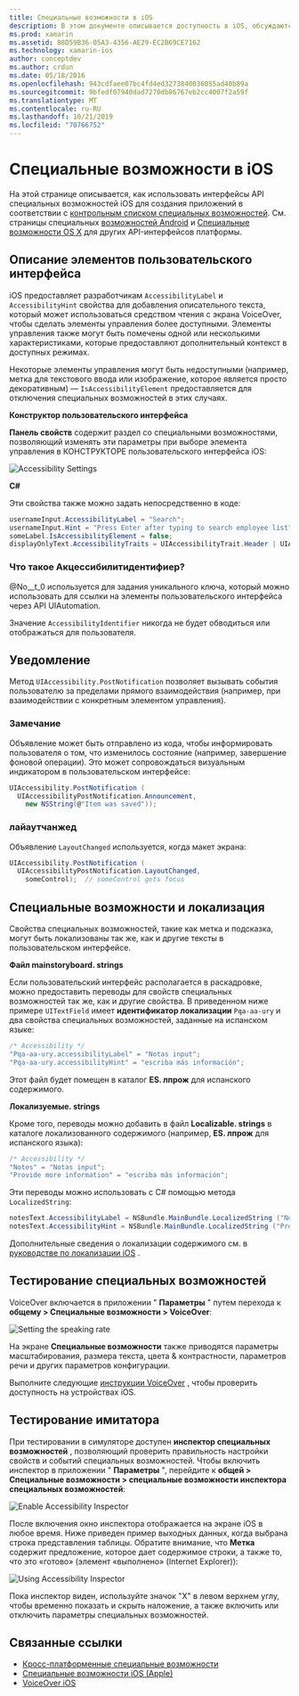 ```yaml
---
title: Специальные возможности в iOS
description: В этом документе описывается доступность в iOS, обсуждаются различные свойства и функции, которые можно использовать для того, чтобы приложение было доступно максимальному числу пользователей.
ms.prod: xamarin
ms.assetid: 88D59B36-05A3-4356-AE29-EC2B69CE7162
ms.technology: xamarin-ios
author: conceptdev
ms.author: crdun
ms.date: 05/18/2016
ms.openlocfilehash: 943cdfaee07bc4fd4ed3273840036055ad40b89a
ms.sourcegitcommit: 9bfedf07940dad7270db86767eb2cc4007f2a59f
ms.translationtype: MT
ms.contentlocale: ru-RU
ms.lasthandoff: 10/21/2019
ms.locfileid: "70766752"
---
```

# <a name="accessibility-on-ios"></a>Специальные возможности в iOS

На этой странице описывается, как использовать интерфейсы API специальных возможностей iOS для создания приложений в соответствии с [контрольным списком специальных возможностей](~/cross-platform/app-fundamentals/accessibility.md).
См. страницы специальных [возможностей Android](~/android/app-fundamentals/accessibility.md) и [Специальные возможности OS X](~/mac/app-fundamentals/accessibility.md) для других API-интерфейсов платформы.

## <a name="describing-ui-elements"></a>Описание элементов пользовательского интерфейса

iOS предоставляет разработчикам `AccessibilityLabel` и `AccessibilityHint` свойства для добавления описательного текста, который может использоваться средством чтения с экрана VoiceOver, чтобы сделать элементы управления более доступными. Элементы управления также могут быть помечены одной или несколькими характеристиками, которые предоставляют дополнительный контекст в доступных режимах.

Некоторые элементы управления могут быть недоступными (например, метка для текстового ввода или изображение, которое является просто декоративным) — `IsAccessibilityElement` предоставляется для отключения специальных возможностей в этих случаях.

**Конструктор пользовательского интерфейса**

**Панель свойств** содержит раздел со специальными возможностями, позволяющий изменять эти параметры при выборе элемента управления в КОНСТРУКТОРЕ пользовательского интерфейса iOS:

![](accessibility-images/ios-designer-sml.png "Accessibility Settings")

**C#**

Эти свойства также можно задать непосредственно в коде:

```csharp
usernameInput.AccessibilityLabel = "Search";
usernameInput.Hint = "Press Enter after typing to search employee list";
someLabel.IsAccessibilityElement = false;
displayOnlyText.AccessibilityTraits = UIAccessibilityTrait.Header | UIAccessibilityTrait.Selected;
```

### <a name="what-is-accessibilityidentifier"></a>Что такое Акцессибилитидентифиер?

@No__t_0 используется для задания уникального ключа, который можно использовать для ссылки на элементы пользовательского интерфейса через API UIAutomation.

Значение `AccessibilityIdentifier` никогда не будет обводиться или отображаться для пользователя.

<a name="postnotification" />

## <a name="postnotification"></a>Уведомление

Метод `UIAccessibility.PostNotification` позволяет вызывать события пользователю за пределами прямого взаимодействия (например, при взаимодействии с конкретным элементом управления).

### <a name="announcement"></a>Замечание

Объявление может быть отправлено из кода, чтобы информировать пользователя о том, что изменилось состояние (например, завершение фоновой операции). Это может сопровождаться визуальным индикатором в пользовательском интерфейсе:

```csharp
UIAccessibility.PostNotification (
  UIAccessibilityPostNotification.Announcement,
    new NSString(@"Item was saved"));
```

### <a name="layoutchanged"></a>лайаутчанжед

Объявление `LayoutChanged` используется, когда макет экрана:

```csharp
UIAccessibility.PostNotification (
  UIAccessibilityPostNotification.LayoutChanged,
    someControl);  // someControl gets focus
```

## <a name="accessibility-and-localization"></a>Специальные возможности и локализация

Свойства специальных возможностей, такие как метка и подсказка, могут быть локализованы так же, как и другие тексты в пользовательском интерфейсе.

**Файл mainstoryboard. strings**

Если пользовательский интерфейс располагается в раскадровке, можно предоставить переводы для свойств специальных возможностей так же, как и другие свойства. В приведенном ниже примере `UITextField` имеет **идентификатор локализации** `Pqa-aa-ury` и два свойства специальных возможностей, заданные на испанском языке:

```csharp
/* Accessibility */
"Pqa-aa-ury.accessibilityLabel" = "Notas input";
"Pqa-aa-ury.accessibilityHint" = "escriba más información";
```

Этот файл будет помещен в каталог **ES. лпрож** для испанского содержимого.

**Локализуемые. strings**

Кроме того, переводы можно добавить в файл **Localizable. strings** в каталоге локализованного содержимого (например, **ES. лпрож** для испанского языка):

```csharp
/* Accessibility */
"Notes" = "Notas input";
"Provide more information" = "escriba más información";
```

Эти переводы можно использовать с C# помощью метода `LocalizedString`:

```csharp
notesText.AccessibilityLabel = NSBundle.MainBundle.LocalizedString ("Notes", "");
notesText.AccessibilityHint = NSBundle.MainBundle.LocalizedString ("Provide more information", "");
```

Дополнительные сведения о локализации содержимого см. в [руководстве по локализации iOS](~/ios/app-fundamentals/localization/index.md) .

<a name="testing" />

## <a name="testing-accessibility"></a>Тестирование специальных возможностей

VoiceOver включается в приложении " **Параметры** " путем перехода к **общему > Специальные возможности > VoiceOver**:

![](accessibility-images/settings-sml.png "Setting the speaking rate")

На экране **Специальные возможности** также приводятся параметры масштабирования, размера текста, цвета & контрастности, параметров речи и других параметров конфигурации.

Выполните следующие [инструкции VoiceOver](https://developer.apple.com/library/ios/technotes/TestingAccessibilityOfiOSApps/TestAccessibilityonYourDevicewithVoiceOver/TestAccessibilityonYourDevicewithVoiceOver.html) , чтобы проверить доступность на устройствах iOS.

## <a name="simulator-testing"></a>Тестирование имитатора

При тестировании в симуляторе доступен **инспектор специальных возможностей** , позволяющий проверить правильность настройки свойств и событий специальных возможностей. Чтобы включить инспектор в приложении " **Параметры** ", перейдите к **общей > Специальные возможности > специальные возможности инспектора специальных возможностей**:

![](accessibility-images/settings-inspector-sml.png "Enable Accessibility Inspector")

После включения окно инспектора отображается на экране iOS в любое время.
Ниже приведен пример выходных данных, когда выбрана строка представления таблицы. Обратите внимание, что **Метка** содержит предложение, которое дает содержимое строки, а также то, что это «готово» (элемент «выполнено» (Internet Explorer)):

![](accessibility-images/tableview-a11y-sml.png "Using Accessibility Inspector")

Пока инспектор виден, используйте значок "X" в левом верхнем углу, чтобы временно показать и скрыть наложение, а также включить или отключить параметры специальных возможностей.

## <a name="related-links"></a>Связанные ссылки

- [Кросс-платформенные специальные возможности](~/cross-platform/app-fundamentals/accessibility.md)
- [Специальные возможности iOS (Apple)](https://developer.apple.com/library/ios/documentation/UserExperience/Conceptual/iPhoneAccessibility/Accessibility_on_iPhone/Accessibility_on_iPhone.html)
- [VoiceOver iOS](http://www.apple.com/accessibility/ios/voiceover/)
